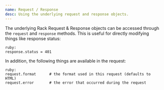 ```yaml
---
name: Request / Response
desc: Using the underlying request and response objects.
---
```


The underlying Rack Request & Response objects can be accessed through the `request` and `response` methods. This is useful for directly modifying things like response status:

    ruby:
    response.status = 401

In addition, the following things are available in the request:

    ruby:
    request.format      # the format used in this request (defaults to HTML)
    request.error       # the error that occurred during the request
